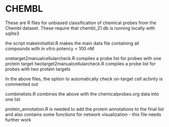 # CHEMBL
These are R files for unbiased classification of chemical probes from the Chembl dataset. 
These require that chembl_21.db is running locally with sqlite3

the script makeinitiallist.R makes the main data file containing all compounds with in vitro potency < 100 nM

onetarget2manualcellularcheck.R compiles a probe list for probes with one protein target
twotarget2manualcellularcheck.R compiles a probe list for probes with two protein targets

In the above files, the option to automatically check on-target cell activity is commented out

combinelists.R combines the above with the chemicalprobes.org data into one list

protein_annotation.R is needed to add the protein annotations to the final list and also contains some functions for network visualization - this file needs further work
